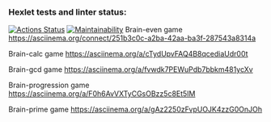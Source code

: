 ### Hexlet tests and linter status:
[![Actions Status](https://github.com/paveldelei3020/frontend-project-44/actions/workflows/hexlet-check.yml/badge.svg)](https://github.com/paveldelei3020/frontend-project-44/actions)
[![Maintainability](https://api.codeclimate.com/v1/badges/1e17dfb8a2c1c48d6f7b/maintainability)](https://codeclimate.com/github/paveldelei3020/frontend-project-44/maintainability)
Brain-even game  https://asciinema.org/connect/251b3c0c-a2ba-42aa-ba3f-287543a8314a

Brain-calc game  https://asciinema.org/a/cTydUpvFAQ4B8qcediaUdr00t

Brain-gcd game https://asciinema.org/a/fvwdk7PEWuPdb7bbkm481ycXv

Brain-progression game https://asciinema.org/a/F0h6AvVXTyCGsOBzz5c8Et5IM

Brain-prime game https://asciinema.org/a/gAz2250zFvpUOJK4zzG0OnJOh